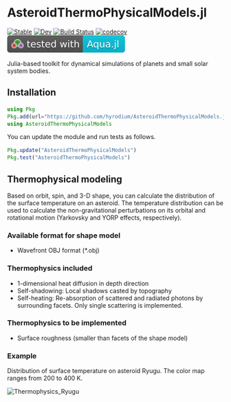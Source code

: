 # AsteroidThermoPhysicalModels.jl

[![Stable](https://img.shields.io/badge/docs-stable-blue.svg)](https://hyrodium.github.io/AsteroidThermoPhysicalModels.jl/stable)
[![Dev](https://img.shields.io/badge/docs-dev-blue.svg)](https://hyrodium.github.io/AsteroidThermoPhysicalModels.jl/dev)
[![Build Status](https://github.com/hyrodium/AsteroidThermoPhysicalModels.jl/workflows/CI/badge.svg)](https://github.com/hyrodium/AsteroidThermoPhysicalModels.jl/actions?query=workflow%3ACI+branch%3Amain)
[![codecov](https://codecov.io/gh/hyrodium/AsteroidThermoPhysicalModels.jl/branch/main/graph/badge.svg?token=dJBiR91dCD)](https://codecov.io/gh/hyrodium/AsteroidThermoPhysicalModels.jl)
[![Aqua QA](https://raw.githubusercontent.com/JuliaTesting/Aqua.jl/master/badge.svg)](https://github.com/JuliaTesting/Aqua.jl)

Julia-based toolkit for dynamical simulations of planets and small solar system bodies.

## Installation

```julia
using Pkg
Pkg.add(url="https://github.com/hyrodium/AsteroidThermoPhysicalModels.jl")
using AsteroidThermoPhysicalModels
```

You can update the module and run tests as follows.

```julia
Pkg.update("AsteroidThermoPhysicalModels")
Pkg.test("AsteroidThermoPhysicalModels")
```

## Thermophysical modeling
Based on orbit, spin, and 3-D shape, you can calculate the distribution of the surface temperature on an asteroid. The temperature distribution can be used to calculate the non-gravitational perturbations on its orbital and rotational motion (Yarkovsky and YORP effects, respectively).

### Available format for shape model
- Wavefront OBJ format (\*.obj)

### Thermophysics included
- 1-dimensional heat diffusion in depth direction
- Self-shadowing: Local shadows casted by topography
- Self-heating: Re-absorption of scattered and radiated photons by surrounding facets. Only single scattering is implemented.

### Thermophysics to be implemented
- Surface roughness (smaller than facets of the shape model)

### Example
Distribution of surface temperature on asteroid Ryugu. The color map ranges from 200 to 400 K.

![Thermophysics_Ryugu](https://user-images.githubusercontent.com/21192162/149468024-f403011f-b3d3-47ce-a69c-7daf78a40658.png)
